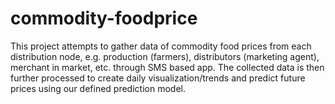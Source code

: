 # commodity-foodprice
This project attempts to gather data of commodity food prices from each distribution node, e.g. production (farmers), distributors (marketing agent), merchant in market, etc. through SMS based app. The collected data is then further processed to create daily visualization/trends and predict future prices using our defined prediction model.
